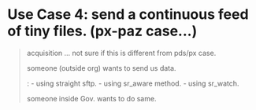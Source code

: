 Use Case 4: send a continuous feed of tiny files. (px-paz case...)
==================================================================

> acquisition ... not sure if this is different from pds/px case.
>
> someone (outside org) wants to send us data.
>
> :   -   using straight sftp.
>     -   using sr\_aware method.
>     -   using sr\_watch.
>
> someone inside Gov. wants to do same.
